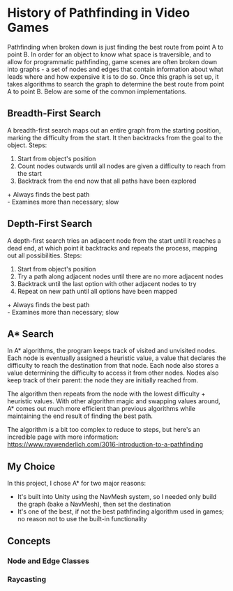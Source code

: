 # History of Pathfinding in Video Games

Pathfinding when broken down is just finding the best route from point A to point B. In order for an object to know what space is traversible, and to allow for programmatic pathfinding, game scenes are often broken down into graphs - a set of nodes and edges that contain information about what leads where and how expensive it is to do so. Once this graph is set up, it takes algorithms to search the graph to determine the best route from point A to point B. Below are some of the common implementations.

## Breadth-First Search
A breadth-first search maps out an entire graph from the starting position, marking the difficulty from the start. It then backtracks from the goal to the object.
Steps:
1. Start from object's position
2. Count nodes outwards until all nodes are given a difficulty to reach from the start
3. Backtrack from the end now that all paths have been explored

\+ Always finds the best path\
\- Examines more than necessary; slow

## Depth-First Search
A depth-first search tries an adjacent node from the start until it reaches a dead end, at which point it backtracks and repeats the process, mapping out all possibilities.
Steps:
1. Start from object's position
2. Try a path along adjacent nodes until there are no more adjacent nodes
3. Backtrack until the last option with other adjacent nodes to try
4. Repeat on new path until all options have been mapped

\+ Always finds the best path\
\- Examines more than necessary; slow

## A* Search
In A* algorithms, the program keeps track of visited and unvisited nodes. Each node is eventually assigned a heuristic value, 
a value that declares the difficulty to reach the destination from that node. Each node also stores a value determining the difficulty to access it from other nodes.
Nodes also keep track of their parent: the node they are initially reached from. 

The algorithm then repeats from the node with the lowest difficulty + heuristic values. With other algorithm magic and swapping values around, A* comes out much more efficient than previous algorithms while maintaining the end result of finding the best path.

The algorithm is a bit too complex to reduce to steps, but here's an incredible page with more information: https://www.raywenderlich.com/3016-introduction-to-a-pathfinding

## My Choice
In this project, I chose A* for two major reasons:
- It's built into Unity using the NavMesh system, so I needed only build the graph (bake a NavMesh), then set the destination
- It's one of the best, if not the best pathfinding algorithm used in games; no reason not to use the built-in functionality

## Concepts

### Node and Edge Classes

### Raycasting
